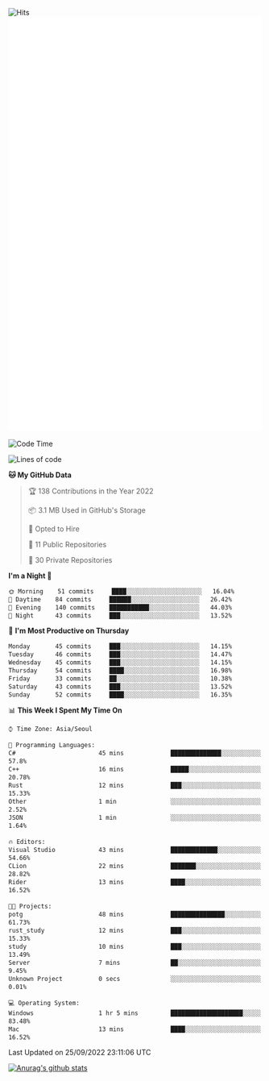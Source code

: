 ![Hits](https://hits.seeyoufarm.com/api/count/incr/badge.svg?url=https%3A%2F%2Fgithub.com%2Fkokose1234&count_bg=%2379C83D&title_bg=%23555555&icon=apple.svg&icon_color=%23E7E7E7&title=hits&edge_flat=false)
<br/>
![Metrics](https://github.com/kokose1234/kokose1234/blob/main/github-metrics.svg)

<!--START_SECTION:waka-->
![Code Time](http://img.shields.io/badge/Code%20Time-694%20hrs%2045%20mins-blue)

![Lines of code](https://img.shields.io/badge/From%20Hello%20World%20I%27ve%20Written-901%20Thousand%20lines%20of%20code-blue)

**🐱 My GitHub Data** 

> 🏆 138 Contributions in the Year 2022
 > 
> 📦 3.1 MB Used in GitHub's Storage 
 > 
> 💼 Opted to Hire
 > 
> 📜 11 Public Repositories 
 > 
> 🔑 30 Private Repositories  
 > 
**I'm a Night 🦉** 

```text
🌞 Morning    51 commits     ████░░░░░░░░░░░░░░░░░░░░░   16.04% 
🌆 Daytime    84 commits     ██████░░░░░░░░░░░░░░░░░░░   26.42% 
🌃 Evening    140 commits    ███████████░░░░░░░░░░░░░░   44.03% 
🌙 Night      43 commits     ███░░░░░░░░░░░░░░░░░░░░░░   13.52%

```
📅 **I'm Most Productive on Thursday** 

```text
Monday       45 commits     ███░░░░░░░░░░░░░░░░░░░░░░   14.15% 
Tuesday      46 commits     ███░░░░░░░░░░░░░░░░░░░░░░   14.47% 
Wednesday    45 commits     ███░░░░░░░░░░░░░░░░░░░░░░   14.15% 
Thursday     54 commits     ████░░░░░░░░░░░░░░░░░░░░░   16.98% 
Friday       33 commits     ██░░░░░░░░░░░░░░░░░░░░░░░   10.38% 
Saturday     43 commits     ███░░░░░░░░░░░░░░░░░░░░░░   13.52% 
Sunday       52 commits     ████░░░░░░░░░░░░░░░░░░░░░   16.35%

```


📊 **This Week I Spent My Time On** 

```text
⌚︎ Time Zone: Asia/Seoul

💬 Programming Languages: 
C#                       45 mins             ██████████████░░░░░░░░░░░   57.8% 
C++                      16 mins             █████░░░░░░░░░░░░░░░░░░░░   20.78% 
Rust                     12 mins             ███░░░░░░░░░░░░░░░░░░░░░░   15.33% 
Other                    1 min               ░░░░░░░░░░░░░░░░░░░░░░░░░   2.52% 
JSON                     1 min               ░░░░░░░░░░░░░░░░░░░░░░░░░   1.64%

🔥 Editors: 
Visual Studio            43 mins             █████████████░░░░░░░░░░░░   54.66% 
CLion                    22 mins             ███████░░░░░░░░░░░░░░░░░░   28.82% 
Rider                    13 mins             ████░░░░░░░░░░░░░░░░░░░░░   16.52%

🐱‍💻 Projects: 
potg                     48 mins             ███████████████░░░░░░░░░░   61.73% 
rust_study               12 mins             ███░░░░░░░░░░░░░░░░░░░░░░   15.33% 
study                    10 mins             ███░░░░░░░░░░░░░░░░░░░░░░   13.49% 
Server                   7 mins              ██░░░░░░░░░░░░░░░░░░░░░░░   9.45% 
Unknown Project          0 secs              ░░░░░░░░░░░░░░░░░░░░░░░░░   0.01%

💻 Operating System: 
Windows                  1 hr 5 mins         ████████████████████░░░░░   83.48% 
Mac                      13 mins             ████░░░░░░░░░░░░░░░░░░░░░   16.52%

```


 Last Updated on 25/09/2022 23:11:06 UTC
<!--END_SECTION:waka-->

[![Anurag's github stats](https://github-readme-stats.vercel.app/api?username=kokose1234&theme=dracula)](https://github.com/anuraghazra/github-readme-stats)



	
